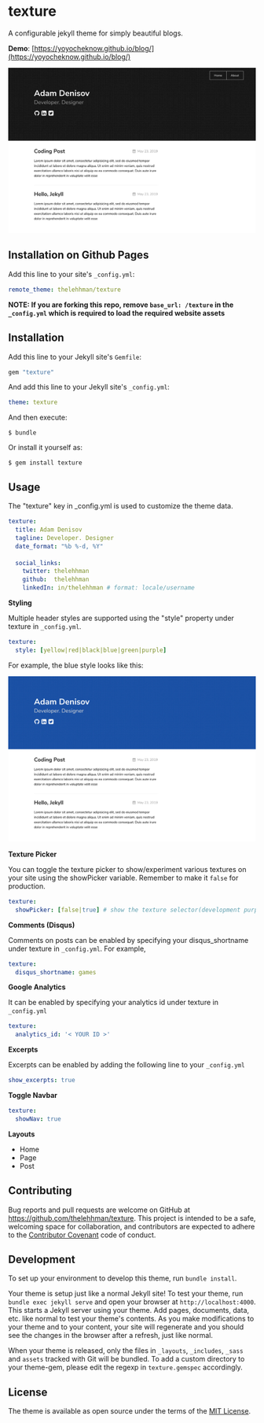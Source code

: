 # texture

A configurable jekyll theme for simply beautiful blogs.

**Demo**: [https://yoyocheknow.github.io/blog/](https://yoyocheknow.github.io/blog/)

![texture theme preview](/screen1.png)


## Installation on Github Pages

Add this line to your site's `_config.yml`:
```yaml
remote_theme: thelehhman/texture
```

**NOTE: If you are forking this repo, remove `base_url: /texture` in the `_config.yml` which is required to load the required website assets**
## Installation

Add this line to your Jekyll site's `Gemfile`:

```ruby
gem "texture"
```

And add this line to your Jekyll site's `_config.yml`:

```yaml
theme: texture
```

And then execute:

    $ bundle

Or install it yourself as:

    $ gem install texture

## Usage

The "texture" key in _config.yml is used to customize the theme data.
```yaml
texture:
  title: Adam Denisov
  tagline: Developer. Designer
  date_format: "%b %-d, %Y"

  social_links:
    twitter: thelehhman
    github:  thelehhman
    linkedIn: in/thelehhman # format: locale/username
```

**Styling**

Multiple header styles are supported using the "style" property under texture in `_config.yml`.

```yaml
texture:
  style: [yellow|red|black|blue|green|purple]
```

For example, the blue style looks like this:

![texture theme blue](/screen2.png)


**Texture Picker**

You can toggle the texture picker to show/experiment various textures on your site using the showPicker variable. Remember to make it `false` for production.

```yaml
texture:
  showPicker: [false|true] # show the texture selector(development purposes)
```

**Comments (Disqus)**

Comments on posts can be enabled by specifying your disqus_shortname under texture in `_config.yml`. For example,
```yaml
texture:
  disqus_shortname: games
```

**Google Analytics**

It can be enabled by specifying your analytics id under texture in `_config.yml`
```yaml
texture:
  analytics_id: '< YOUR ID >'
```

**Excerpts**

Excerpts can be enabled by adding the following line to your `_config.yml`
```yaml
show_excerpts: true
```

**Toggle Navbar**

```yaml
texture:
  showNav: true
```

**Layouts**

- Home
- Page
- Post

## Contributing

Bug reports and pull requests are welcome on GitHub at https://github.com/thelehhman/texture. This project is intended to be a safe, welcoming space for collaboration, and contributors are expected to adhere to the [Contributor Covenant](http://contributor-covenant.org) code of conduct.

## Development

To set up your environment to develop this theme, run `bundle install`.

Your theme is setup just like a normal Jekyll site! To test your theme, run `bundle exec jekyll serve` and open your browser at `http://localhost:4000`. This starts a Jekyll server using your theme. Add pages, documents, data, etc. like normal to test your theme's contents. As you make modifications to your theme and to your content, your site will regenerate and you should see the changes in the browser after a refresh, just like normal.

When your theme is released, only the files in `_layouts`, `_includes`, `_sass` and `assets` tracked with Git will be bundled.
To add a custom directory to your theme-gem, please edit the regexp in `texture.gemspec` accordingly.

## License

The theme is available as open source under the terms of the [MIT License](https://opensource.org/licenses/MIT).

